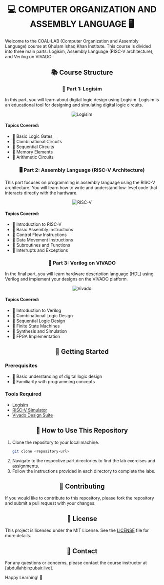 <div align="center">

# 💻 COMPUTER ORGANIZATION AND ASSEMBLY LANGUAGE 🖥️

</div>

Welcome to the COAL-LAB (Computer Organization and Assembly Language) course at Ghulam Ishaq Khan Institute. This course is divided into three main parts: Logisim, Assembly Language (RISC-V architecture), and Verilog on VIVADO.

<div align="center">

## 📚 Course Structure

### 🧩 Part 1: Logisim

</div>

In this part, you will learn about digital logic design using Logisim. Logisim is an educational tool for designing and simulating digital logic circuits.

<div align="center">

![Logisim](https://png.pngtree.com/background/20250107/original/pngtree-3d-render-of-a-printed-circuit-board-picture-image_13279957.jpg)

</div>

#### Topics Covered:
- 🔹 Basic Logic Gates
- 🔹 Combinational Circuits
- 🔹 Sequential Circuits
- 🔹 Memory Elements
- 🔹 Arithmetic Circuits

<div align="center">

### 🖥️ Part 2: Assembly Language (RISC-V Architecture)

</div>

This part focuses on programming in assembly language using the RISC-V architecture. You will learn how to write and understand low-level code that interacts directly with the hardware.

<div align="center">

![RISC-V](https://png.pngtree.com/thumb_back/fh260/background/20230929/pngtree-3d-geometric-shapes-set-against-a-programming-code-background-image_13533729.png)

</div>

#### Topics Covered:
- 🔹 Introduction to RISC-V
- 🔹 Basic Assembly Instructions
- 🔹 Control Flow Instructions
- 🔹 Data Movement Instructions
- 🔹 Subroutines and Functions
- 🔹 Interrupts and Exceptions

<div align="center">

### 🔧 Part 3: Verilog on VIVADO

</div>

In the final part, you will learn hardware description language (HDL) using Verilog and implement your designs on the VIVADO platform.

<div align="center">

![Vivado](https://kit-e.ru/wp-content/uploads/maxresdefault.jpg)

</div>

#### Topics Covered:
- 🔹 Introduction to Verilog
- 🔹 Combinational Logic Design
- 🔹 Sequential Logic Design
- 🔹 Finite State Machines
- 🔹 Synthesis and Simulation
- 🔹 FPGA Implementation

<div align="center">

## 🚀 Getting Started

</div>

### Prerequisites
- 🔹 Basic understanding of digital logic design
- 🔹 Familiarity with programming concepts

### Tools Required
- [Logisim](http://www.cburch.com/logisim/)
- [RISC-V Simulator](https://www.cs.cornell.edu/courses/cs3410/2019sp/riscv/)
- [Vivado Design Suite](https://www.xilinx.com/products/design-tools/vivado.html)

<div align="center">

## 📂 How to Use This Repository

</div>

1. Clone the repository to your local machine.
    ```bash
    git clone <repository-url>
    ```
2. Navigate to the respective part directories to find the lab exercises and assignments.
3. Follow the instructions provided in each directory to complete the labs.

<div align="center">

## 🤝 Contributing

</div>

If you would like to contribute to this repository, please fork the repository and submit a pull request with your changes.

<div align="center">

## 📜 License

</div>

This project is licensed under the MIT License. See the [LICENSE](LICENSE) file for more details.

<div align="center">

## 📧 Contact

</div>

For any questions or concerns, please contact the course instructor at [abdullahbinzubair.live].

Happy Learning! 🚀
